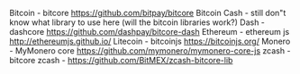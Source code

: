Bitcoin - bitcore https://github.com/bitpay/bitcore
Bitcoin Cash - still don&quot;t know what library to use here (will the bitcoin libraries work?)
Dash    - dashcore https://github.com/dashpay/bitcore-dash
Ethereum - ethereum js http://ethereumjs.github.io/
Litecoin - bitcoinjs https://bitcoinjs.org/
Monero   - MyMonero core https://github.com/mymonero/mymonero-core-js
zcash  - bitcore zcash - https://github.com/BitMEX/zcash-bitcore-lib

